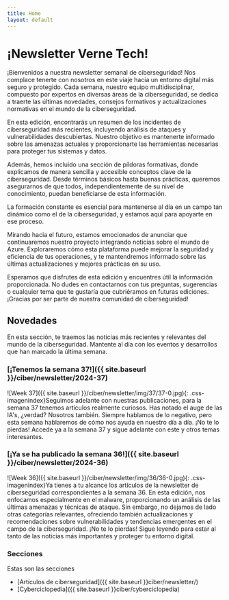 ```yaml
---
title: Home
layout: default
---
```


# ¡Newsletter Verne Tech!

¡Bienvenidos a nuestra newsletter semanal de ciberseguridad! Nos complace tenerte con nosotros en este viaje hacia un entorno digital más seguro y protegido. Cada semana, nuestro equipo multidisciplinar, compuesto por expertos en diversas áreas de la ciberseguridad, se dedica a traerte las últimas novedades, consejos formativos y actualizaciones normativas en el mundo de la ciberseguridad.

En esta edición, encontrarás un resumen de los incidentes de ciberseguridad más recientes, incluyendo análisis de ataques y vulnerabilidades descubiertas. Nuestro objetivo es mantenerte informado sobre las amenazas actuales y proporcionarte las herramientas necesarias para proteger tus sistemas y datos.

Además, hemos incluido una sección de píldoras formativas, donde explicamos de manera sencilla y accesible conceptos clave de la ciberseguridad. Desde términos básicos hasta buenas prácticas, queremos asegurarnos de que todos, independientemente de su nivel de conocimiento, puedan beneficiarse de esta información.

La formación constante es esencial para mantenerse al día en un campo tan dinámico como el de la ciberseguridad, y estamos aquí para apoyarte en ese proceso.

Mirando hacia el futuro, estamos emocionados de anunciar que continuaremos nuestro proyecto integrando noticias sobre el mundo de Azure. Exploraremos cómo esta plataforma puede mejorar la seguridad y eficiencia de tus operaciones, y te mantendremos informado sobre las últimas actualizaciones y mejores prácticas en su uso.

Esperamos que disfrutes de esta edición y encuentres útil la información proporcionada. No dudes en contactarnos con tus preguntas, sugerencias o cualquier tema que te gustaría que cubriéramos en futuras ediciones. ¡Gracias por ser parte de nuestra comunidad de ciberseguridad!

## Novedades

En esta sección, te traemos las noticias más recientes y relevantes del mundo de la ciberseguridad. Mantente al día con los eventos y desarrollos que han marcado la última semana.

### [¡Tenemos la semana 37!]({{ site.baseurl }}/ciber/newsletter/2024-37)
![Week 37]({{ site.baseurl }}/ciber/newsletter/img/37/37-0.jpg){: .css-imagenindex}Seguimos adelante con nuestras publicaciones, para la semana 37 tenemos artículos realmente curiosos. Has notado el auge de las IA's, ¿verdad? Nosotros también. Siempre hablamos de lo negativo, pero esta semana hablaremos de cómo nos ayuda en nuestro día a día. ¡No te lo pierdas! Accede ya a la semana 37 y sigue adelante con este y otros temas interesantes.

### [¡Ya se ha publicado la semana 36!]({{ site.baseurl }}/ciber/newsletter/2024-36)
![Week 36]({{ site.baseurl }}/ciber/newsletter/img/36/36-0.jpg){: .css-imagenindex}Ya tienes a tu alcance los artículos de la newsletter de ciberseguridad correspondientes a la semana 36. En esta edición, nos enfocamos especialmente en el malware, proporcionando un análisis de las últimas amenazas y técnicas de ataque. Sin embargo, no dejamos de lado otras categorías relevantes, ofreciendo también actualizaciones y recomendaciones sobre vulnerabilidades y tendencias emergentes en el campo de la ciberseguridad. ¡No te lo pierdas! Sigue leyendo para estar al tanto de las noticias más importantes y proteger tu entorno digital.

### Secciones
Estas son las secciones
- [Artículos de ciberseguridad]({{ site.baseurl }}ciber/newsletter/)
- [Cyberciclopedia]({{ site.baseurl }}ciber/cyberciclopedia)
